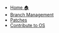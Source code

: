 * [Home 🏠](/README)
* [Branch Management](/md/branch-mng)
* [Patches](/md/patches)
* [Contribute to OS](/md/open-source)
